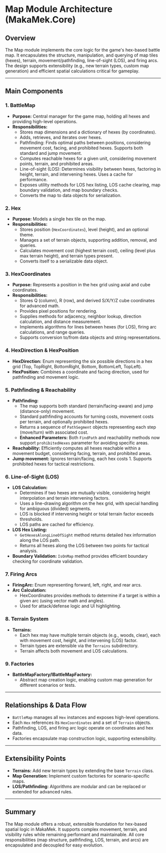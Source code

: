 ﻿# Map Module Architecture (MakaMek.Core)

## Overview
The Map module implements the core logic for the game's hex-based battle map. It encapsulates the structure, manipulation, and querying of map tiles (hexes), terrain, movement/pathfinding, line-of-sight (LOS), and firing arcs. The design supports extensibility (e.g., new terrain types, custom map generation) and efficient spatial calculations critical for gameplay.

---

## Main Components

### 1. BattleMap
- **Purpose:** Central manager for the game map, holding all hexes and providing high-level operations.
- **Responsibilities:**
  - Stores map dimensions and a dictionary of hexes (by coordinates).
  - Adds, retrieves, and iterates over hexes.
  - Pathfinding: Finds optimal paths between positions, considering movement cost, facing, and prohibited hexes. Supports both standard and jump movement.
  - Computes reachable hexes for a given unit, considering movement points, terrain, and prohibited areas.
  - Line-of-sight (LOS): Determines visibility between hexes, factoring in height, terrain, and intervening hexes. Uses a cache for performance.
  - Exposes utility methods for LOS hex listing, LOS cache clearing, map boundary validation, and map boundary checks.
  - Converts the map to data objects for serialization.

### 2. Hex
- **Purpose:** Models a single hex tile on the map.
- **Responsibilities:**
  - Stores position (`HexCoordinates`), level (height), and an optional theme.
  - Manages a set of terrain objects, supporting addition, removal, and queries.
  - Calculates movement cost (highest terrain cost), ceiling (level plus max terrain height), and terrain types present.
  - Converts itself to a serializable data object.

### 3. HexCoordinates
- **Purpose:** Represents a position in the hex grid using axial and cube coordinates.
- **Responsibilities:**
  - Stores Q (column), R (row), and derived S/X/Y/Z cube coordinates for advanced math.
  - Provides pixel positions for rendering.
  - Supplies methods for adjacency, neighbor lookup, direction calculation, and distance measurement.
  - Implements algorithms for lines between hexes (for LOS), firing arc calculations, and range queries.
  - Supports conversion to/from data objects and string representations.

### 4. HexDirection & HexPosition
- **HexDirection:** Enum representing the six possible directions in a hex grid (Top, TopRight, BottomRight, Bottom, BottomLeft, TopLeft).
- **HexPosition:** Combines a coordinate and facing direction, used for pathfinding and movement logic.

### 5. Pathfinding & Reachability
- **Pathfinding:**
  - The map supports both standard (terrain/facing-aware) and jump (distance-only) movement.
  - Standard pathfinding accounts for turning costs, movement costs per terrain, and optionally prohibited hexes.
  - Returns a sequence of `PathSegment` objects representing each step (move/turn) with associated cost.
  - **Enhanced Parameters:** Both `FindPath` and reachability methods now support `prohibitedHexes` parameter for avoiding specific areas.
- **Reachability:** Efficiently computes all hexes reachable within a movement budget, considering facing, terrain, and prohibited areas.
- **Jump movement:** Ignores terrain/facing, each hex costs 1. Supports prohibited hexes for tactical restrictions.

### 6. Line-of-Sight (LOS)
- **LOS Calculation:**
  - Determines if two hexes are mutually visible, considering height interpolation and terrain intervening factors.
  - Uses a line-drawing algorithm on the hex grid, with special handling for ambiguous (divided) segments.
  - LOS is blocked if intervening height or total terrain factor exceeds thresholds.
  - LOS paths are cached for efficiency.
- **LOS Hex Listing:** 
  - `GetHexesAlongLineOfSight` method returns detailed hex information along the LOS path.
  - Returns all hexes along the LOS between two points for tactical analysis.
- **Boundary Validation:** `IsOnMap` method provides efficient boundary checking for coordinate validation.

### 7. Firing Arcs
- **FiringArc:** Enum representing forward, left, right, and rear arcs.
- **Arc Calculation:**
  - HexCoordinates provides methods to determine if a target is within a given arc (using vector math and angles).
  - Used for attack/defense logic and UI highlighting.

### 8. Terrain System
- **Terrains:**
  - Each hex may have multiple terrain objects (e.g., woods, clear), each with movement cost, height, and intervening (LOS) factor.
  - Terrain types are extensible via the `Terrains` subdirectory.
  - Terrain affects both movement and LOS calculations.

### 9. Factories
- **BattleMapFactory/IBattleMapFactory:**
  - Abstract map creation logic, enabling custom map generation for different scenarios or tests.

---

## Relationships & Data Flow
- `BattleMap` manages all `Hex` instances and exposes high-level operations.
- Each `Hex` references its `HexCoordinates` and a set of `Terrain` objects.
- Pathfinding, LOS, and firing arc logic operate on coordinates and hex data.
- Factories encapsulate map construction logic, supporting extensibility.

---

## Extensibility Points
- **Terrains:** Add new terrain types by extending the base `Terrain` class.
- **Map Generation:** Implement custom factories for scenario-specific maps.
- **LOS/Pathfinding:** Algorithms are modular and can be replaced or extended for advanced rules.

---

## Summary
The Map module offers a robust, extensible foundation for hex-based spatial logic in MakaMek. It supports complex movement, terrain, and visibility rules while remaining performant and maintainable. All core responsibilities (map structure, pathfinding, LOS, terrain, and arcs) are encapsulated and decoupled for easy evolution.
